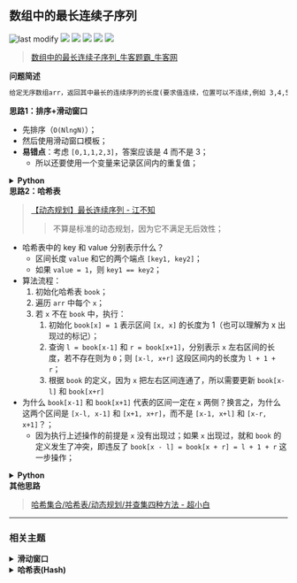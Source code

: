## 数组中的最长连续子序列
<!--START_SECTION:badge-->
![last modify](https://img.shields.io/static/v1?label=last%20modify&message=2025-07-08%2016%3A53%3A13&label_color=gray&color=thistle&style=flat-square)
[![](https://img.shields.io/static/v1?label=&message=%E5%9B%B0%E9%9A%BE&label_color=gray&color=yellow&style=flat-square)](../../../README.md#困难)
[![](https://img.shields.io/static/v1?label=&message=%E7%89%9B%E5%AE%A2&label_color=gray&color=green&style=flat-square)](../../../README.md#牛客)
[![](https://img.shields.io/static/v1?label=&message=%E6%BB%91%E5%8A%A8%E7%AA%97%E5%8F%A3&label_color=gray&color=blue&style=flat-square)](../../../README.md#滑动窗口)
[![](https://img.shields.io/static/v1?label=&message=%E5%93%88%E5%B8%8C%E8%A1%A8%28Hash%29&label_color=gray&color=blue&style=flat-square)](../../../README.md#哈希表hash)
[![](https://img.shields.io/static/v1?label=&message=%E5%B9%B6%E6%9F%A5%E9%9B%86&label_color=gray&color=blue&style=flat-square)](../../../README.md#并查集)
<!--END_SECTION:badge-->
<!--info
tags: [滑动窗口, 哈希表, 并查集]
source: 牛客
level: 困难
number: '0095'
name: 数组中的最长连续子序列
companies: []
-->

> [数组中的最长连续子序列_牛客题霸_牛客网](https://www.nowcoder.com/practice/eac1c953170243338f941959146ac4bf)

<summary><b>问题简述</b></summary>

```txt
给定无序数组arr，返回其中最长的连续序列的长度(要求值连续，位置可以不连续,例如 3,4,5,6为连续的自然数）
```

<!-- 
<details><summary><b>详细描述</b></summary>

```txt
```

</details>
-->


<!-- <div align="center"><img src="../../../_assets/xxx.png" height="300" /></div> -->

<summary><b>思路1：排序+滑动窗口</b></summary>

- 先排序（`O(NlngN)`）；
- 然后使用滑动窗口模板；
- **易错点**：考虑 `[0,1,1,2,3]`，答案应该是 4 而不是 3；
    - 所以还要使用一个变量来记录区间内的重复值；

<details><summary><b>Python</b></summary>

```python
class Solution:
    def MLS(self , arr: List[int]) -> int:
        N = len(arr)
        arr.sort()
        
        def check(l, r, rep):  # O(1) 判断是否连续
            return l < r and arr[r] - arr[l] != r - l - rep
        
        l, r = 0, 0  # 闭区间窗口
        rep = 0  # 记录区间内的重复次数
        ret = 0
        while r < N:
            while check(l, r, rep):  # 当不满足时，右移 l
                if l + 1 < N and arr[l] == arr[l + 1]:
                    rep -= 1
                l += 1
                
            ret = max(ret, r - l + 1 - rep)
            if r + 1 < N and arr[r] == arr[r + 1]:
                rep += 1
            r += 1
            
        return ret
```

</details>

<summary><b>思路2：哈希表</b></summary>

> [【动态规划】最长连续序列 - 江不知](https://leetcode-cn.com/problems/longest-consecutive-sequence/solution/dong-tai-gui-hua-python-ti-jie-by-jalan/)
>> 不算是标准的动态规划，因为它不满足无后效性；

- 哈希表中的 key 和 value 分别表示什么？
    - 区间长度 `value` 和它的两个端点 `[key1, key2]`；
    - 如果 `value = 1`，则 `key1 == key2`；
- 算法流程：
    1. 初始化哈希表 `book`；
    2. 遍历 `arr` 中每个 `x`；
    3. 若 `x` 不在 `book` 中，执行：
        1. 初始化 `book[x] = 1` 表示区间 `[x, x]` 的长度为 1（也可以理解为 x 出现过的标记）；
        2. 查询 `l = book[x-1]` 和 `r = book[x+1]`，分别表示 `x` 左右区间的长度，若不存在则为 `0`；则 `[x-l, x+r]` 这段区间内的长度为 `l + 1 + r`；
        3. 根据 `book` 的定义，因为 `x` 把左右区间连通了，所以需要更新 `book[x-l]` 和 `book[x+r]`
- 为什么 `book[x-1]` 和 `book[x+1]` 代表的区间一定在 `x` 两侧？换言之，为什么这两个区间是 `[x-l, x-1]` 和 `[x+1, x+r]`，而不是 `[x-1, x+l]` 和 `[x-r, x+1]`？；
    - 因为执行上述操作的前提是 `x` 没有出现过；如果 `x` 出现过，就和 `book` 的定义发生了冲突，即违反了 `book[x - l] = book[x + r] = l + 1 + r` 这一步操作；

<details><summary><b>Python</b></summary>

```python
class Solution:
    def MLS(self , arr: List[int]) -> int:
        
        book = dict()
        ret = 0
        for x in arr:
            if x not in book:
                book[x] = 1
                l, r = book.get(x - 1, 0), book.get(x + 1, 0)
                mx = book[x - l] = book[x + r] = l + 1 + r
                ret = max(ret, mx)
        
        return ret
```

</details>

<summary><b>其他思路</b></summary>

> [哈希集合/哈希表/动态规划/并查集四种方法 - 超小白](https://leetcode-cn.com/problems/longest-consecutive-sequence/solution/xiao-bai-lang-ha-xi-ji-he-ha-xi-biao-don-j5a2/)
<!--START_SECTION:relate-->
---

### 相关主题

<details><summary><b>滑动窗口</b></summary>

> [[中等, LeetCode] 无重复字符的最长子串 🔥](../02/LeetCode_0003_中等_无重复字符的最长子串.md)  
> [[中等, 牛客] 最长无重复子数组](../03/牛客_0041_中等_最长无重复子数组.md)  
  > 
> [[困难, 剑指Offer] 滑动窗口的最大值](../01/剑指Offer_5901_困难_滑动窗口的最大值.md)  
> [[困难, 牛客] 最小覆盖子串](../02/牛客_0028_困难_最小覆盖子串.md)  
  > 
> [[简单, 牛客] 压缩字符串(一)](牛客_0101_简单_压缩字符串(一).md)  
  > 

</details>
<details><summary><b>哈希表(Hash)</b></summary>

> [[中等, LeetCode] 字母异位词分组 🔥](../10/LeetCode_0049_中等_字母异位词分组.md)  
> [[中等, LeetCode] 重复的DNA序列](../07/LeetCode_0187_中等_重复的DNA序列.md)  
> [[中等, 剑指Offer] 复杂链表的复制（深拷贝） 🔥](../../2021/12/剑指Offer_3500_中等_复杂链表的复制（深拷贝）.md)  
> [[中等, 剑指Offer] 最长不含重复字符的子字符串](../../2021/12/剑指Offer_4800_中等_最长不含重复字符的子字符串.md)  
> [[中等, 牛客] 和为K的连续子数组](../05/牛客_0125_中等_和为K的连续子数组.md)  
  > 
> [[简单, LeetCode] 两数之和 🔥](../../2021/10/LeetCode_0001_简单_两数之和.md)  
> [[简单, 剑指Offer] 数组中重复的数字](../../2021/11/剑指Offer_0300_简单_数组中重复的数字.md)  
> [[简单, 剑指Offer] 第一个只出现一次的字符](../../2021/12/剑指Offer_5000_简单_第一个只出现一次的字符.md)  
> [[简单, 牛客] 两数之和](../03/牛客_0061_简单_两数之和.md)  
> [[简单, 牛客] 第一个只出现一次的字符](../02/牛客_0031_简单_第一个只出现一次的字符.md)  
> [[简单, 程序员面试金典] 判定是否互为字符重排](../09/程序员面试金典_0102_简单_判定是否互为字符重排.md)  
  > 

</details>
<!--END_SECTION:relate-->